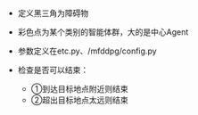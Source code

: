 - 定义黑三角为障碍物
- 彩色点为某个类别的智能体群，大的是中心Agent
- 参数定义在etc.py、/mfddpg/config.py

 
- 检查是否可以结束：
  - ①到达目标地点附近则结束
  - ②超出目标地点太远则结束  


